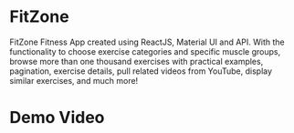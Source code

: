 # FitZone
FitZone Fitness App created using ReactJS, Material UI and API. With the functionality to choose exercise categories and specific muscle groups, browse more than one thousand exercises with practical examples, pagination, exercise details, pull related videos from YouTube, display similar exercises, and much more!


# Demo Video


